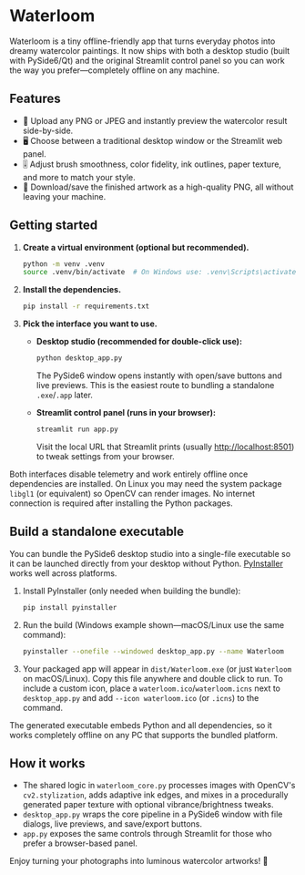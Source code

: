 # Waterloom

Waterloom is a tiny offline-friendly app that turns everyday photos into dreamy watercolor paintings. It now ships with both a
desktop studio (built with PySide6/Qt) and the original Streamlit control panel so you can work the way you prefer—completely
offline on any machine.

## Features

- 🌄 Upload any PNG or JPEG and instantly preview the watercolor result side-by-side.
- 🖥️ Choose between a traditional desktop window or the Streamlit web panel.
- 🎚️ Adjust brush smoothness, color fidelity, ink outlines, paper texture, and more to match your style.
- 💾 Download/save the finished artwork as a high-quality PNG, all without leaving your machine.

## Getting started

1. **Create a virtual environment (optional but recommended).**
   ```bash
   python -m venv .venv
   source .venv/bin/activate  # On Windows use: .venv\Scripts\activate
   ```
2. **Install the dependencies.**
   ```bash
   pip install -r requirements.txt
   ```
3. **Pick the interface you want to use.**

   - **Desktop studio (recommended for double-click use):**
     ```bash
     python desktop_app.py
     ```
     The PySide6 window opens instantly with open/save buttons and live previews. This is the easiest route to bundling a
     standalone `.exe`/`.app` later.

   - **Streamlit control panel (runs in your browser):**
     ```bash
     streamlit run app.py
     ```
     Visit the local URL that Streamlit prints (usually <http://localhost:8501>) to tweak settings from your browser.

Both interfaces disable telemetry and work entirely offline once dependencies are installed. On Linux you may need the system
package `libgl1` (or equivalent) so OpenCV can render images. No internet connection is required after installing the Python
packages.

## Build a standalone executable

You can bundle the PySide6 desktop studio into a single-file executable so it can be launched directly from your desktop without
Python. [PyInstaller](https://pyinstaller.org/) works well across platforms.

1. Install PyInstaller (only needed when building the bundle):
   ```bash
   pip install pyinstaller
   ```
2. Run the build (Windows example shown—macOS/Linux use the same command):
   ```bash
   pyinstaller --onefile --windowed desktop_app.py --name Waterloom
   ```
3. Your packaged app will appear in `dist/Waterloom.exe` (or just `Waterloom` on macOS/Linux). Copy this file anywhere and double
   click to run. To include a custom icon, place a `waterloom.ico`/`waterloom.icns` next to `desktop_app.py` and add
   `--icon waterloom.ico` (or `.icns`) to the command.

The generated executable embeds Python and all dependencies, so it works completely offline on any PC that supports the bundled
platform.

## How it works

- The shared logic in `waterloom_core.py` processes images with OpenCV's `cv2.stylization`, adds adaptive ink edges, and mixes in a
  procedurally generated paper texture with optional vibrance/brightness tweaks.
- `desktop_app.py` wraps the core pipeline in a PySide6 window with file dialogs, live previews, and save/export buttons.
- `app.py` exposes the same controls through Streamlit for those who prefer a browser-based panel.

Enjoy turning your photographs into luminous watercolor artworks! 🎨
